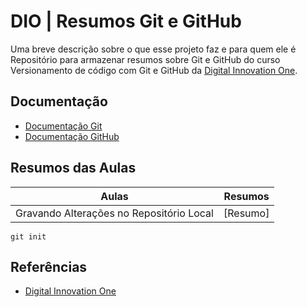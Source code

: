 
# DIO | Resumos Git e GitHub

Uma breve descrição sobre o que esse projeto faz e para quem ele é
Repositório para armazenar resumos sobre Git e GitHub do curso Versionamento de código com Git e GitHub da [Digital Innovation One](https://www.dio.me).

## Documentação
- [Documentação Git](https://git-scm.com/doc)
- [Documentação GitHub](https://docs.github.com/)

## Resumos das Aulas

| Aulas | Resumos |
|-------|---------|
|Gravando Alterações no Repositório Local| [Resumo] 

```
git init
```

## Referências
- [Digital Innovation One]()
